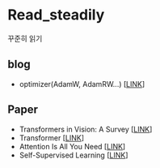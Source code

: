 # Read_steadily
꾸준히 읽기

## blog
- optimizer(AdamW, AdamRW...) [[LINK](https://hiddenbeginner.github.io/deeplearning/paperreview/2019/12/29/paper_review_AdamW.html)]

## Paper
- Transformers in Vision: A Survey [[LINK](https://arxiv.org/abs/2101.01169)]
- Transformer [[LINK](https://paperswithcode.com/method/transformer)]
- Attention Is All You Need [[LINK](https://paperswithcode.com/paper/attention-is-all-you-need)]
- Self-Supervised Learning [[LINK](https://paperswithcode.com/task/self-supervised-learning)]
